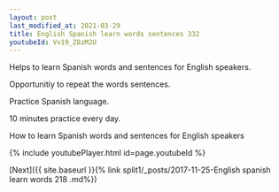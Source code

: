 ```yaml
---
layout: post
last_modified_at: 2021-03-29
title: English Spanish learn words sentences 332 
youtubeId: Vv19_Z8zM2U
---
```

 
 
Helps to learn Spanish words and sentences for English speakers.

Opportunitiy to repeat the words sentences. 

Practice Spanish language. 
 
10 minutes practice every day. 
 
How to learn Spanish words and sentences for English speakers 
 
{% include youtubePlayer.html id=page.youtubeId %}
 
 
[Next]({{ site.baseurl }}{% link  split1/_posts/2017-11-25-English spanish learn words 218 .md%})
 
